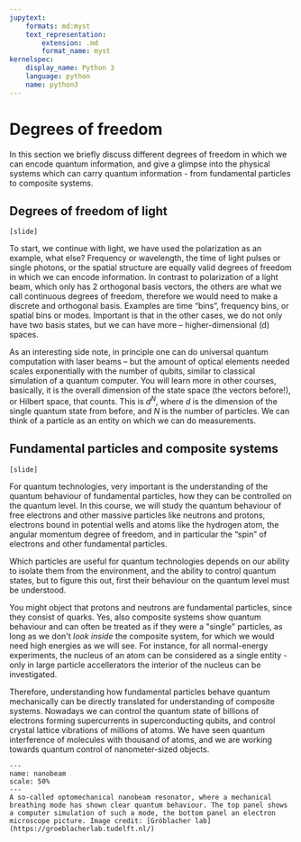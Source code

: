 ```yaml
---
jupytext:
    formats: md:myst
    text_representation:
        extension: .md
        format_name: myst
kernelspec:
    display_name: Python 3
    language: python
    name: python3
---
```


# Degrees of freedom

In this section we briefly discuss different degrees of freedom in which we can encode quantum information, and give a glimpse into the physical systems which can carry quantum information - from fundamental particles to composite systems.


## Degrees of freedom of light
`[slide]`

To start, we continue with light, we have used the polarization as an example, what else? Frequency or wavelength, the time of light pulses or single photons, or the spatial structure are equally valid degrees of freedom in which we can encode information. In contrast to polarization of a light beam, which only has 2 orthogonal basis vectors, the others are what we call continuous degrees of freedom, therefore we would need to make a discrete and orthogonal basis. Examples are time “bins”, frequency bins, or spatial bins or modes. Important is that in the other cases, we do not only have two basis states, but we can have more – higher-dimensional (d) spaces.

As an interesting side note, in principle one can do universal quantum computation with laser beams – but the amount of optical elements needed scales exponentially with the number of qubits, similar to classical simulation of a quantum computer. You will learn more in other courses, basically, it is the overall dimension of the state space (the vectors before!), or Hilbert space, that counts. This is $d^N$, where $d$ is the dimension of the single quantum state from before, and $N$ is the number of particles. We can think of a particle as an entity on which we can do measurements.

## Fundamental particles and composite systems
`[slide]`

For quantum technologies, very important is the understanding of the quantum behaviour of fundamental particles, how they can be controlled on the quantum level. In this course, we will study the quantum behaviour of free electrons and other massive particles like neutrons and protons, electrons bound in potential wells and atoms like the hydrogen atom, the angular momentum degree of freedom, and in particular the “spin” of electrons and other fundamental particles.

Which particles are useful for quantum technologies depends on our ability to isolate them from the environment, and the ability to control quantum states, but to figure this out, first their behaviour on the quantum level must be understood. 

You might object that protons and neutrons are fundamental particles, since they consist of quarks. Yes, also composite systems show quantum behaviour and can often be treated as if they were a "single" particles, as long as we don't *look inside* the composite system, for which we would need high energies as we will see. For instance, for all normal-energy experiments, the nucleus of an atom can be considered as a single entity - only in large particle accellerators the interior of the nucleus can be investigated.

Therefore, understanding how fundamental particles behave quantum mechanically can be directly translated for understanding of composite systems. Nowadays we can control the quantum state of billions of electrons forming supercurrents in superconducting qubits, and control crystal lattice vibrations of millions of atoms. We have seen quantum interference of molecules with thousand of atoms, and we are working towards quantum control of nanometer-sized objects.

```{figure} figures/basics/nanobeam.png
---
name: nanobeam
scale: 50%
---
A so-called optomechanical nanobeam resonator, where a mechanical breathing mode has shown clear quantum behaviour. The top panel shows a computer simulation of such a mode, the bottom panel an electron microscope picture. Image credit: [Gröblacher lab](https://groeblacherlab.tudelft.nl/)
```



